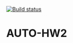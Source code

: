[![Build status](https://ci.appveyor.com/api/projects/status/fw92bm5lhax75ljx/branch/main?svg=true)](https://ci.appveyor.com/project/Vitaliiyy/auto-hw2/branch/main)
# AUTO-HW2
